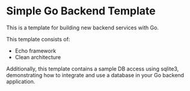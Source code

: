 # Simple Go Backend Template
This is a template for building new backend services with Go.

This template consists of:
- Echo framework
- Clean architecture

Additionally, this template contains a sample DB access using sqlite3, demonstrating how to integrate and use a database in your Go backend application.